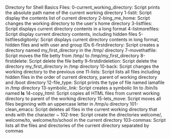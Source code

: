 Directory for Shell Basics Files:
0-current_working_directory: Script prints the absolute path name of the current working directory
1-listit: Script display the contents list of current directory
2-bing_me_home: Script changes the working directory to the user's home directory
3-listfiles: Script displays current directory contents in a long format
4-listmorefiles: Script display current directory contents, including hidden files
5-listfilesdigitonly: Script displays current directory contents in long format, hidden files and with user and group IDs
6-firstdirectory: Script creates a directory named my_first_directory in the /tmp/ directory
7-movethatfile: Script moves the file betty from /tmp/ to /tmp/my_first_directory
8-firstdelete: Script delete the file betty
9-firstdirdeletion: Script delete the directory my_first_directory in /tmp directory
10-back: Script changes the working directory to the previous one
11-lists: Script lists all files including hidden files in the order of current directory, parent of working directory and /boot directory
12-file_type: Script prints the type of file named iamafile in /tmp directory
13-symbolic_link: Script creates a symbolic lin to /bin/ls named __ls__
14-copy_html: Script copies all HTML files from current working directory to parent of the working directory
15-lets_move: Script moves all files beginning with an uppercase letter in /tmp/u directory
101-clean_emacs: Script deletes all files in the current working directory that ends with the character ~
102-tree: Script create the directories welcome/, welcome/to, welcome/to/school in the current directory
103-commas: Script lists all the files and directories of the current directory separated by commas
